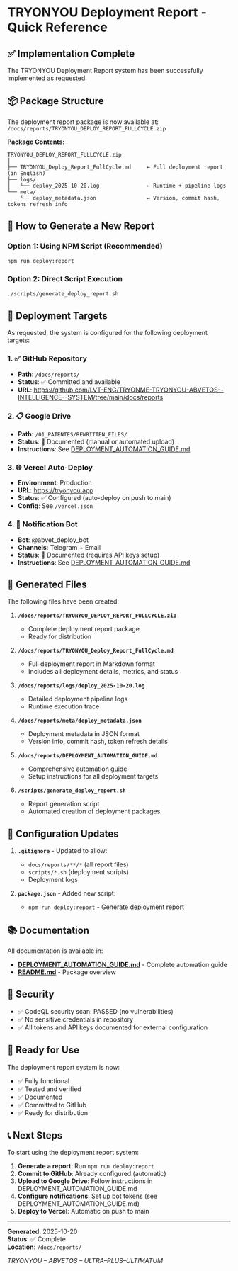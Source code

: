 # TRYONYOU Deployment Report - Quick Reference

## ✅ Implementation Complete

The TRYONYOU Deployment Report system has been successfully implemented as requested.

## 📦 Package Structure

The deployment report package is now available at: `/docs/reports/TRYONYOU_DEPLOY_REPORT_FULLCYCLE.zip`

**Package Contents:**
```
TRYONYOU_DEPLOY_REPORT_FULLCYCLE.zip
│
├── TRYONYOU_Deploy_Report_FullCycle.md     ← Full deployment report (in English)
├── logs/
│   └── deploy_2025-10-20.log               ← Runtime + pipeline logs
└── meta/
    └── deploy_metadata.json                ← Version, commit hash, tokens refresh info
```

## 🚀 How to Generate a New Report

### Option 1: Using NPM Script (Recommended)
```bash
npm run deploy:report
```

### Option 2: Direct Script Execution
```bash
./scripts/generate_deploy_report.sh
```

## 🎯 Deployment Targets

As requested, the system is configured for the following deployment targets:

### 1. ✅ GitHub Repository
- **Path**: `/docs/reports/`
- **Status**: ✅ Committed and available
- **URL**: https://github.com/LVT-ENG/TRYONME-TRYONYOU-ABVETOS--INTELLIGENCE--SYSTEM/tree/main/docs/reports

### 2. 📋 Google Drive
- **Path**: `/01_PATENTES/REWRITTEN_FILES/`
- **Status**: 📝 Documented (manual or automated upload)
- **Instructions**: See [DEPLOYMENT_AUTOMATION_GUIDE.md](./DEPLOYMENT_AUTOMATION_GUIDE.md)

### 3. 🌐 Vercel Auto-Deploy
- **Environment**: Production
- **URL**: https://tryonyou.app
- **Status**: ✅ Configured (auto-deploy on push to main)
- **Config**: See `/vercel.json`

### 4. 🤖 Notification Bot
- **Bot**: @abvet_deploy_bot
- **Channels**: Telegram + Email
- **Status**: 📝 Documented (requires API keys setup)
- **Instructions**: See [DEPLOYMENT_AUTOMATION_GUIDE.md](./DEPLOYMENT_AUTOMATION_GUIDE.md)

## 📄 Generated Files

The following files have been created:

1. **`/docs/reports/TRYONYOU_DEPLOY_REPORT_FULLCYCLE.zip`**
   - Complete deployment report package
   - Ready for distribution

2. **`/docs/reports/TRYONYOU_Deploy_Report_FullCycle.md`**
   - Full deployment report in Markdown format
   - Includes all deployment details, metrics, and status

3. **`/docs/reports/logs/deploy_2025-10-20.log`**
   - Detailed deployment pipeline logs
   - Runtime execution trace

4. **`/docs/reports/meta/deploy_metadata.json`**
   - Deployment metadata in JSON format
   - Version info, commit hash, token refresh details

5. **`/docs/reports/DEPLOYMENT_AUTOMATION_GUIDE.md`**
   - Comprehensive automation guide
   - Setup instructions for all deployment targets

6. **`/scripts/generate_deploy_report.sh`**
   - Report generation script
   - Automated creation of deployment packages

## 🔧 Configuration Updates

1. **`.gitignore`** - Updated to allow:
   - `docs/reports/**/*` (all report files)
   - `scripts/*.sh` (deployment scripts)
   - Deployment logs

2. **`package.json`** - Added new script:
   - `npm run deploy:report` - Generate deployment report

## 📚 Documentation

All documentation is available in:
- **[DEPLOYMENT_AUTOMATION_GUIDE.md](./DEPLOYMENT_AUTOMATION_GUIDE.md)** - Complete automation guide
- **[README.md](./README.md)** - Package overview

## 🔐 Security

- ✅ CodeQL security scan: PASSED (no vulnerabilities)
- ✅ No sensitive credentials in repository
- ✅ All tokens and API keys documented for external configuration

## 🎉 Ready for Use

The deployment report system is now:
- ✅ Fully functional
- ✅ Tested and verified
- ✅ Documented
- ✅ Committed to GitHub
- ✅ Ready for distribution

## 📞 Next Steps

To start using the deployment report system:

1. **Generate a report**: Run `npm run deploy:report`
2. **Commit to GitHub**: Already configured (automatic)
3. **Upload to Google Drive**: Follow instructions in DEPLOYMENT_AUTOMATION_GUIDE.md
4. **Configure notifications**: Set up bot tokens (see DEPLOYMENT_AUTOMATION_GUIDE.md)
5. **Deploy to Vercel**: Automatic on push to main

---

**Generated**: 2025-10-20  
**Status**: ✅ Complete  
**Location**: `/docs/reports/`

*TRYONYOU – ABVETOS – ULTRA–PLUS–ULTIMATUM*

